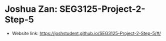 # Joshua Zan: SEG3125-Project-2-Step-5
- Website link: https://joshstudent.github.io/SEG3125-Project-2-Step-5/#/
